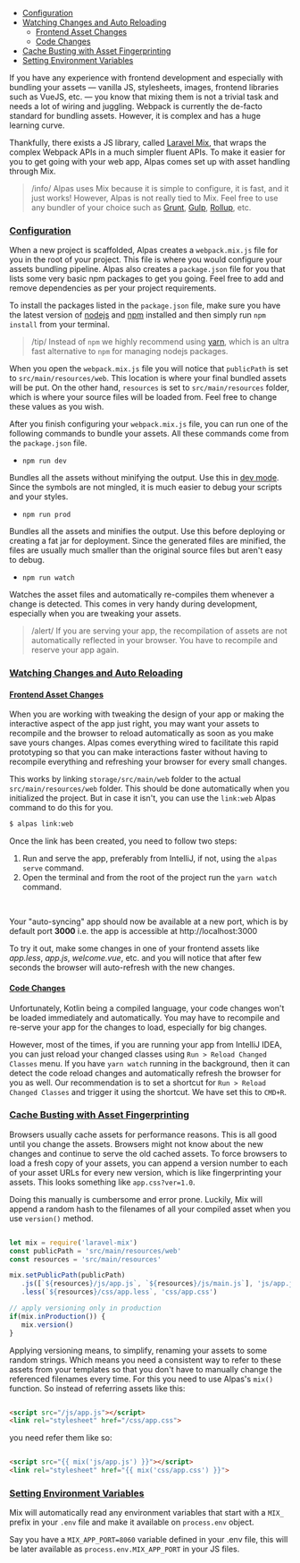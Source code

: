 - [Configuration](#configuration) 
- [Watching Changes and Auto Reloading](#auto-reloading)
    - [Frontend Asset Changes](#auto-reload-frontend)
    - [Code Changes](#auto-reload-code)
- [Cache Busting with Asset Fingerprinting](#cache-busting-with-asset-fingerprinting)
- [Setting Environment Variables](#setting-environment-variables)

If you have any experience with frontend development and especially with bundling your assets — vanilla JS, stylesheets,
images, frontend libraries such as VueJS, etc. — you know that mixing them is not a trivial task and needs a lot of
wiring and juggling. Webpack is currently the de-facto standard for bundling assets. However, it is complex
and has a huge learning curve. 

Thankfully, there exists a JS library, called [Laravel Mix](https://laravel-mix.com/), that wraps the
complex Webpack APIs in a much simpler fluent APIs. To make it easier for you to get going with
your web app, Alpas comes set up with asset handling through Mix.

>/info/ <span> Alpas uses Mix because it is simple to configure, it is fast, and it just works! However, Alpas
>is not really tied to Mix. Feel free to use any bundler of your choice such as [Grunt](https://gruntjs.com/),
>[Gulp](https://gulpjs.com/), [Rollup](https://rollupjs.org/guide/en/), etc.

<a name="configuration"></a>
### [Configuration](#configuration)

When a new project is scaffolded, Alpas creates a `webpack.mix.js` file for you in the root of your project.
This file is where you would configure your assets bundling pipeline. Alpas also creates a `package.json`
file for you that lists some very basic npm packages to get you going. Feel free to add and remove
dependencies as per your project requirements.

To install the packages listed in the `package.json` file, make sure you have the latest version of 
[nodejs](https://nodejs.org/en/) and [npm](https://www.npmjs.com/) installed and then simply run
`npm install` from your terminal.

>/tip/ <span>Instead of `npm` we highly recommend using [yarn](https://yarnpkg.com), which is an
>ultra fast alternative to `npm` for managing nodejs packages.</span>

When you open the `webpack.mix.js` file you will notice that `publicPath` is set to `src/main/resources/web`.
This location is where your final bundled assets will be put. On the other hand, `resources` is set to
`src/main/resources` folder, which is where your source files will be loaded from. Feel free to
change these values as you wish.

After you finish configuring your `webpack.mix.js` file, you can run one of the following commands to bundle
your assets. All these commands come from the `package.json` file.

<div class="sublist">

- `npm run dev`

Bundles all the assets without minifying the output. Use this in [dev mode](/docs/configuration#dev).
Since the symbols are not mingled, it is much easier to debug your scripts and your styles.

- `npm run prod`

Bundles all the assets and minifies the output. Use this before deploying or creating a fat jar for
deployment. Since the generated files are minified, the files are usually much smaller than the
original source files but aren't easy to debug.

- `npm run watch`

Watches the asset files and automatically re-compiles them whenever a change is detected.
This comes in very handy during development, especially when you are tweaking your assets.

>/alert/ <span> If you are serving your app, the recompilation of assets are not automatically
>reflected in your browser. You have to recompile and reserve your app again.</span>
</div>

<a name="auto-reloading"></a>
### [Watching Changes and Auto Reloading](#auto-reloading)

<a name="auto-reload-frontend"></a>
#### [Frontend Asset Changes](#auto-reload-frontend)

When you are working with tweaking the design of your app or making the interactive aspect of the app just right, you
may want your assets to recompile and the browser to reload automatically as soon as you make save yours changes.
Alpas comes everything wired to facilitate this rapid prototyping so that you can make interactions faster
without having to recompile everything and refreshing your browser for every small changes.

This works by linking `storage/src/main/web` folder to the actual `src/main/resources/web` folder.
This should be done automatically when you initialized the project. But in case it isn't,
you can use the `link:web` Alpas command to do this for you.

```bash
$ alpas link:web
```

Once the link has been created, you need to follow two steps:

<div class="ordered-list">

1. Run and serve the app, preferably from IntelliJ, if not, using the `alpas serve` command.
2. Open the terminal and from the root of the project run the `yarn watch` command.

</div>

<br/>

Your "auto-syncing" app should now be available at a new port, which is by default port
**3000** i.e. the app is accessible at http://localhost:3000

To try it out, make some changes in one of your frontend assets like *app.less*, *app.js*, *welcome.vue*,
etc. and you will notice that after few seconds the browser will auto-refresh with the new changes.

<a name="auto-reload-code"></a>
#### [Code Changes](#auto-reload-code)

Unfortunately, Kotlin being a compiled language, your code changes won't be loaded immediately and automatically.
You may have to recompile and re-serve your app for the changes to load, especially for big changes.

However, most of the times, if you are running your app from IntelliJ IDEA, you can just reload your changed classes
using `Run > Reload Changed Classes` menu. If you have `yarn watch` running in the background, then it can detect
the code reload changes and automatically refresh the browser for you as well. Our recommendation is to set a
shortcut for `Run > Reload Changed Classes` and trigger it using the shortcut. We have set this to `CMD+R`.

<a name="cache-busting-with-asset-fingerprinting"></a>
### [Cache Busting with Asset Fingerprinting](#cache-busting-with-asset-fingerprinting)

Browsers usually cache assets for performance reasons. This is all good until you change the assets. Browsers might
not know about the new changes and continue to serve the old cached assets. To force browsers to load a
fresh copy of your assets, you can append a version number to each of your asset URLs for every new version,
which is like fingerprinting your assets. This looks something like `app.css?ver=1.0`.

Doing this manually is cumbersome and error prone. Luckily, Mix will append a random hash to the
filenames of all your compiled asset when you use `version()` method.

<span class="line-numbers" data-start="1" data-file="webpack.mix.js">

```javascript

let mix = require('laravel-mix')
const publicPath = 'src/main/resources/web'
const resources = 'src/main/resources'

mix.setPublicPath(publicPath)
   .js([`${resources}/js/app.js`, `${resources}/js/main.js`], 'js/app.js')
   .less(`${resources}/css/app.less`, 'css/app.css')

// apply versioning only in production
if(mix.inProduction()) {
   mix.version()
}

```

</span>

Applying versioning means, to simplify, renaming your assets to some random strings. Which means
you need a consistent way to refer to these assets from your templates so that you don't have
to manually change the referenced filenames every time. For this you need to use Alpas's
`mix()` function. So instead of referring assets like this:

```html

<script src="/js/app.js"></script>
<link rel="stylesheet" href="/css/app.css">

```

you need refer them like so:

```html

<script src="{{ mix('js/app.js') }}"></script>
<link rel="stylesheet" href="{{ mix('css/app.css') }}">

```

<a name="setting-environment-variables"></a>
### [Setting Environment Variables](#setting-environment-variables)

Mix will automatically read any environment variables that start with a `MIX_` 
prefix in your `.env` file and make it available on `process.env` object.

Say you have a `MIX_APP_PORT=8060` variable defined in your .env file, this will be
later available as `process.env.MIX_APP_PORT` in your JS files.

